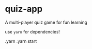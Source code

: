 # quiz-app
A multi-player quiz game for fun learning

use `yarn` for dependencies!

.yarn
.yarn start
